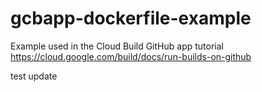 # gcbapp-dockerfile-example
Example used in the Cloud Build GitHub app tutorial
https://cloud.google.com/build/docs/run-builds-on-github



test update
